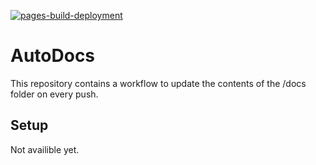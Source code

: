 [![pages-build-deployment](https://github.com/J0J0HA/test/actions/workflows/pages/pages-build-deployment/badge.svg)](https://github.com/J0J0HA/test/actions/workflows/pages/pages-build-deployment)

# AutoDocs
This repository contains a workflow to update the contents of the /docs folder on every push.

## Setup
Not availible yet.
